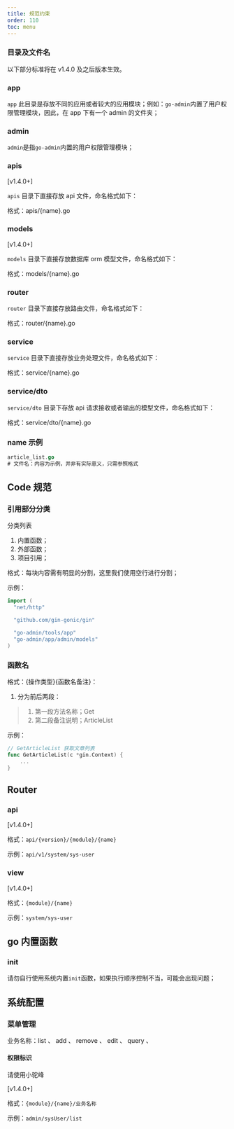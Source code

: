 ```yaml
---
title: 规范约束
order: 110
toc: menu
---
```


<!-- ## 开发规范 -->

### 目录及文件名

以下部分标准将在 v1.4.0 及之后版本生效。

### app

`app` 此目录是存放不同的应用或者较大的应用模块；例如：`go-admin`内置了用户权限管理模块，因此，在 app 下有一个 admin 的文件夹；

### admin

`admin`是指`go-admin`内置的用户权限管理模块；

### apis

[v1.4.0+]

`apis` 目录下直接存放 api 文件，命名格式如下：

格式：apis/{name}.go

### models

[v1.4.0+]

`models` 目录下直接存放数据库 orm 模型文件，命名格式如下：

格式：models/{name}.go

### router

`router` 目录下直接存放路由文件，命名格式如下：

格式：router/{name}.go

### service

`service` 目录下直接存放业务处理文件，命名格式如下：

格式：service/{name}.go

### service/dto

`service/dto` 目录下存放 api 请求接收或者输出的模型文件，命名格式如下：

格式：service/dto/{name}.go

### name 示例

```go
article_list.go
# 文件名：内容为示例，并非有实际意义，只需参照格式
```

## Code 规范

### 引用部分分类

分类列表

1. 内置函数；
2. 外部函数；
3. 项目引用；

格式：每块内容需有明显的分割，这里我们使用空行进行分割；

示例：

```go
import (
  "net/http"

  "github.com/gin-gonic/gin"

  "go-admin/tools/app"
  "go-admin/app/admin/models"
)
```

### 函数名

格式：{操作类型}{函数名备注}：

1. 分为前后两段：

> 1.  第一段方法名称；Get
> 2.  第二段备注说明；ArticleList

示例：

```go
// GetArticleList 获取文章列表
func GetArticleList(c *gin.Context) {
    ...
}
```

## Router

### api

[v1.4.0+]

格式：`api/{version}/{module}/{name}`

示例：`api/v1/system/sys-user`

### view

[v1.4.0+]

格式：`{module}/{name}`

示例：`system/sys-user`

## go 内置函数

### init

请勿自行使用系统内置`init`函数，如果执行顺序控制不当，可能会出现问题；

## 系统配置

### 菜单管理

业务名称：list 、 add 、 remove 、 edit 、 query 、

#### 权限标识

请使用小驼峰

[v1.4.0+]

格式：`{module}/{name}/业务名称`

示例：`admin/sysUser/list`
